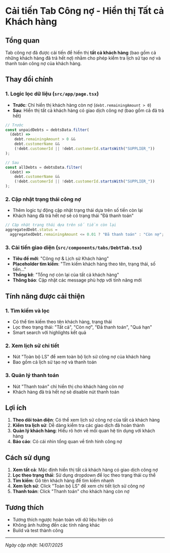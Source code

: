 # Cải tiến Tab Công nợ - Hiển thị Tất cả Khách hàng

## Tổng quan

Tab công nợ đã được cải tiến để hiển thị **tất cả khách hàng** (bao gồm cả những khách hàng đã trả hết nợ) nhằm cho phép kiểm tra lịch sử tạo nợ và thanh toán công nợ của khách hàng.

## Thay đổi chính

### 1. Logic lọc dữ liệu (`src/app/page.tsx`)

- **Trước**: Chỉ hiển thị khách hàng còn nợ (`debt.remainingAmount > 0`)
- **Sau**: Hiển thị tất cả khách hàng có giao dịch công nợ (bao gồm cả đã trả hết)

```typescript
// Trước
const unpaidDebts = debtsData.filter(
  (debt) =>
    debt.remainingAmount > 0 &&
    debt.customerName &&
    (!debt.customerId || !debt.customerId.startsWith("SUPPLIER_"))
);

// Sau
const allDebts = debtsData.filter(
  (debt) =>
    debt.customerName &&
    (!debt.customerId || !debt.customerId.startsWith("SUPPLIER_"))
);
```

### 2. Cập nhật trạng thái công nợ

- Thêm logic tự động cập nhật trạng thái dựa trên số tiền còn lại
- Khách hàng đã trả hết nợ sẽ có trạng thái "Đã thanh toán"

```typescript
// Cập nhật trạng thái dựa trên số tiền còn lại
aggregatedDebt.status =
  aggregatedDebt.remainingAmount <= 0.01 ? "Đã thanh toán" : "Còn nợ";
```

### 3. Cải tiến giao diện (`src/components/tabs/DebtTab.tsx`)

- **Tiêu đề mới**: "Công nợ & Lịch sử Khách hàng"
- **Placeholder tìm kiếm**: "Tìm kiếm khách hàng theo tên, trạng thái, số tiền..."
- **Thống kê**: "Tổng nợ còn lại của tất cả khách hàng"
- **Thông báo**: Cập nhật các message phù hợp với tính năng mới

## Tính năng được cải thiện

### 1. Tìm kiếm và lọc

- Có thể tìm kiếm theo tên khách hàng, trạng thái
- Lọc theo trạng thái: "Tất cả", "Còn nợ", "Đã thanh toán", "Quá hạn"
- Smart search với highlights kết quả

### 2. Xem lịch sử chi tiết

- Nút "Toàn bộ LS" để xem toàn bộ lịch sử công nợ của khách hàng
- Bao gồm cả lịch sử tạo nợ và thanh toán

### 3. Quản lý thanh toán

- Nút "Thanh toán" chỉ hiển thị cho khách hàng còn nợ
- Khách hàng đã trả hết nợ sẽ disable nút thanh toán

## Lợi ích

1. **Theo dõi toàn diện**: Có thể xem lịch sử công nợ của tất cả khách hàng
2. **Kiểm tra lịch sử**: Dễ dàng kiểm tra các giao dịch đã hoàn thành
3. **Quản lý khách hàng**: Hiểu rõ hơn về mối quan hệ tín dụng với khách hàng
4. **Báo cáo**: Có cái nhìn tổng quan về tình hình công nợ

## Cách sử dụng

1. **Xem tất cả**: Mặc định hiển thị tất cả khách hàng có giao dịch công nợ
2. **Lọc theo trạng thái**: Sử dụng dropdown để lọc theo trạng thái cụ thể
3. **Tìm kiếm**: Gõ tên khách hàng để tìm kiếm nhanh
4. **Xem lịch sử**: Click "Toàn bộ LS" để xem chi tiết lịch sử công nợ
5. **Thanh toán**: Click "Thanh toán" cho khách hàng còn nợ

## Tương thích

- Tương thích ngược hoàn toàn với dữ liệu hiện có
- Không ảnh hưởng đến các tính năng khác
- Build và test thành công

---

_Ngày cập nhật: 14/07/2025_
